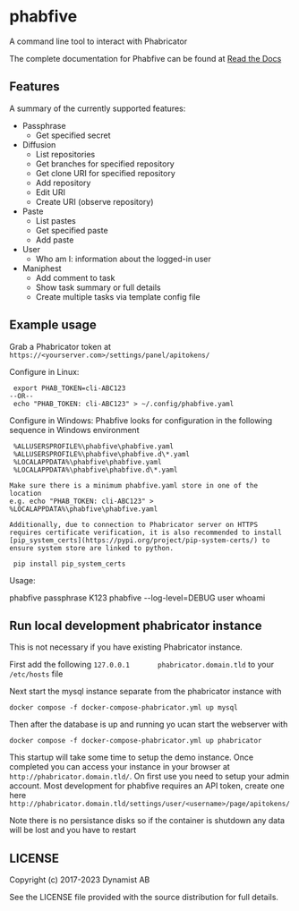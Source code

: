 # phabfive

A command line tool to interact with Phabricator

The complete documentation for Phabfive can be found at [Read the Docs](https://phabfive.readthedocs.io/en/latest/)

## Features

A summary of the currently supported features:

- Passphrase
  - Get specified secret
- Diffusion
  - List repositories
  - Get branches for specified repository
  - Get clone URI for specified repository
  - Add repository
  - Edit URI
  - Create URI (observe repository)
- Paste
  - List pastes
  - Get specified paste
  - Add paste
- User
  - Who am I: information about the logged-in user
- Maniphest
  - Add comment to task
  - Show task summary or full details
  - Create multiple tasks via template config file

## Example usage

Grab a Phabricator token at `https://<yourserver.com>/settings/panel/apitokens/`

Configure in Linux:

     export PHAB_TOKEN=cli-ABC123
    --OR--
     echo "PHAB_TOKEN: cli-ABC123" > ~/.config/phabfive.yaml

Configure in Windows:
    Phabfive looks for configuration in the following sequence in Windows environment  

     %ALLUSERSPROFILE%\phabfive\phabfive.yaml
     %ALLUSERSPROFILE%\phabfive\phabfive.d\*.yaml
     %LOCALAPPDATA%\phabfive\phabfive.yaml
     %LOCALAPPDATA%\phabfive\phabfive.d\*.yaml

    Make sure there is a minimum phabfive.yaml store in one of the location
    e.g. echo "PHAB_TOKEN: cli-ABC123" > %LOCALAPPDATA%\phabfive\phabfive.yaml

    Additionally, due to connection to Phabricator server on HTTPS requires certificate verification, it is also recommended to install [pip_system_certs](https://pypi.org/project/pip-system-certs/) to ensure system store are linked to python.

     pip install pip_system_certs

Usage:

   phabfive passphrase K123
   phabfive --log-level=DEBUG user whoami

## Run local development phabricator instance

This is not necessary if you have existing Phabricator instance.

First add the following `127.0.0.1       phabricator.domain.tld` to your `/etc/hosts` file

Next start the mysql instance separate from the phabricator instance with

`docker compose -f docker-compose-phabricator.yml up mysql`

Then after the database is up and running yo ucan start the webserver with

`docker compose -f docker-compose-phabricator.yml up phabricator`

This startup will take some time to setup the demo instance. Once completed you can access your instance in your browser at `http://phabricator.domain.tld/`. On first use you need to setup your admin account. Most development for phabfive requires an API token, create one here `http://phabricator.domain.tld/settings/user/<username>/page/apitokens/`

Note there is no persistance disks so if the container is shutdown any data will be lost and you have to restart

## LICENSE

Copyright (c) 2017-2023 Dynamist AB

See the LICENSE file provided with the source distribution for full details.
